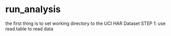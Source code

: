 # run_analysis
the first thing is to set working directory to the UCI HAR Dataset
STEP 1: use read.table to read data 
